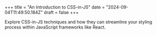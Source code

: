 +++
title = "An Introduction to CSS-in-JS"
date = "2024-09-04T11:49:50.184Z"
draft = false
+++

Explore CSS-in-JS techniques and how they can streamline your styling process within JavaScript frameworks like React.
        